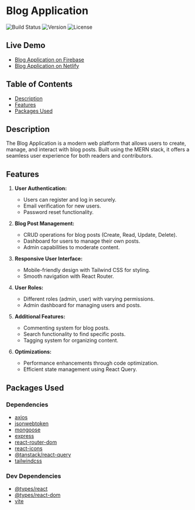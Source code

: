 # Blog Application

![Build Status](https://img.shields.io/badge/build-passing-brightgreen)
![Version](https://img.shields.io/badge/version-1.0.0-blue)
![License](https://img.shields.io/badge/license-MIT-green)

## Live Demo

- [Blog Application on Firebase](https://blogapp-eaa3d.web.app)
- [Blog Application on Netlify](https://ssbloga.netlify.app)

## Table of Contents

- [Description](#description)
- [Features](#features)
- [Packages Used](#packages-used)

## Description

The Blog Application is a modern web platform that allows users to create, manage, and interact with blog posts. Built using the MERN stack, it offers a seamless user experience for both readers and contributors.

## Features

1. **User Authentication:**

   - Users can register and log in securely.
   - Email verification for new users.
   - Password reset functionality.

2. **Blog Post Management:**

   - CRUD operations for blog posts (Create, Read, Update, Delete).
   - Dashboard for users to manage their own posts.
   - Admin capabilities to moderate content.

3. **Responsive User Interface:**

   - Mobile-friendly design with Tailwind CSS for styling.
   - Smooth navigation with React Router.

4. **User Roles:**

   - Different roles (admin, user) with varying permissions.
   - Admin dashboard for managing users and posts.

5. **Additional Features:**

   - Commenting system for blog posts.
   - Search functionality to find specific posts.
   - Tagging system for organizing content.

6. **Optimizations:**
   - Performance enhancements through code optimization.
   - Efficient state management using React Query.

## Packages Used

### Dependencies

- [axios](https://www.npmjs.com/package/axios)
- [jsonwebtoken](https://www.npmjs.com/package/jsonwebtoken)
- [mongoose](https://www.npmjs.com/package/mongoose)
- [express](https://www.npmjs.com/package/express)
- [react-router-dom](https://www.npmjs.com/package/react-router-dom)
- [react-icons](https://www.npmjs.com/package/react-icons)
- [@tanstack/react-query](https://www.npmjs.com/package/@tanstack/react-query)
- [tailwindcss](https://tailwindcss.com/docs/guides/vite)

### Dev Dependencies

- [@types/react](https://www.npmjs.com/package/@types/react)
- [@types/react-dom](https://www.npmjs.com/package/@types/react-dom)
- [vite](https://www.npmjs.com/package/vite)
